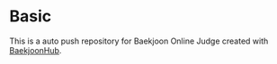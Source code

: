# Basic
This is a auto push repository for Baekjoon Online Judge created with [BaekjoonHub](https://github.com/BaekjoonHub/BaekjoonHub).

